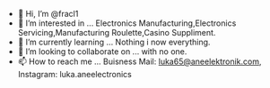 - 👋 Hi, I’m @fracl1
- 👀 I’m interested in ... Electronics Manufacturing,Electronics Servicing,Manufacturing Roulette,Casino Suppliment.
- 🌱 I’m currently learning ... Nothing i now everything.
- 💞️ I’m looking to collaborate on ... with no one.
- 📫 How to reach me ... Buisness Mail: luka65@aneelektronik.com, Instagram: luka.aneelectronics

<!---
fracl1/fracl1 is a ✨ special ✨ repository because its `README.md` (this file) appears on your GitHub profile.
You can click the Preview link to take a look at your changes.
--->
